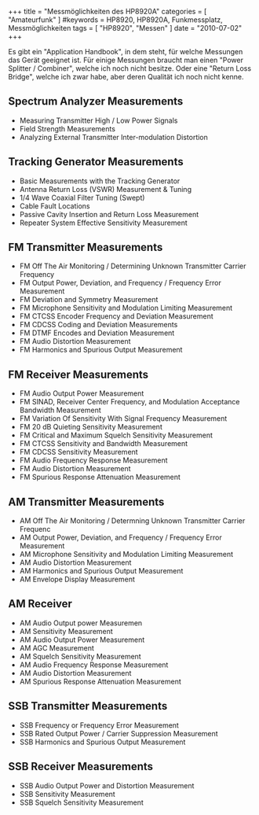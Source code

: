 +++
title = "Messmöglichkeiten des HP8920A"
categories = [ "Amateurfunk" ]
#keywords = HP8920, HP8920A, Funkmessplatz, Messmöglichkeiten
tags = [ "HP8920", "Messen" ]
date = "2010-07-02"
+++

Es gibt ein "Application Handbook", in dem steht, für welche Messungen
das Gerät geeignet ist. Für einige Messungen braucht man einen "Power
Splitter / Combiner", welche ich noch nicht besitze. Oder eine "Return
Loss Bridge", welche ich zwar habe, aber deren Qualität ich noch nicht
kenne.

<!--more-->

Spectrum Analyzer Measurements
------------------------------

 * Measuring Transmitter High / Low Power Signals
 * Field Strength Measurements
 * Analyzing External Transmitter Inter-modulation Distortion

Tracking Generator Measurements
-------------------------------

 * Basic Measurements with the Tracking Generator
 * Antenna Return Loss (VSWR) Measurement & Tuning
 * 1/4 Wave Coaxial Filter Tuning (Swept)
 * Cable Fault Locations
 * Passive Cavity Insertion and Return Loss Measurement
 * Repeater System Effective Sensitivity Measurement

FM Transmitter Measurements
---------------------------

 * FM Off The Air Monitoring / Determining Unknown Transmitter Carrier Frequency
 * FM Output Power, Deviation, and Frequency / Frequency Error Measurement
 * FM Deviation and Symmetry Measurement
 * FM Microphone Sensitivity and Modulation Limiting Measurement
 * FM CTCSS Encoder Frequency and Deviation Measurement
 * FM CDCSS Coding and Deviation Measurements
 * FM DTMF Encodes and Deviation Measurement
 * FM Audio Distortion Measurement
 * FM Harmonics and Spurious Output Measurement

FM Receiver Measurements
------------------------

 * FM Audio Output Power Measurement
 * FM SINAD, Receiver Center Frequency, and Modulation Acceptance Bandwidth Measurement
 * FM Variation Of Sensitivity With Signal Frequency Measurement
 * FM 20 dB Quieting Sensitivity Measurement
 * FM Critical and Maximum Squelch Sensitivity Measurement
 * FM CTCSS Sensitivity and Bandwidth Measurement
 * FM CDCSS Sensitivity Measurement
 * FM Audio Frequency Response Measurement
 * FM Audio Distortion Measurement
 * FM Spurious Response Attenuation Measurement

AM Transmitter Measurements
---------------------------

 * AM Off The Air Monitoring / Determning Unknown Transmitter Carrier Frequenc
 * AM Output Power, Deviation, and Frequency / Frequency Error Measurement
 * AM Microphone Sensitivity and Modulation Limiting Measurement
 * AM Audio Distortion Measurement
 * AM Harmonics and Spurious Output Measurement
 * AM Envelope Display Measurement

AM Receiver
-----------

 * AM Audio Output power Measuremen
 * AM Sensitivity Measurement
 * AM Audio Output Power Measurement
 * AM AGC Measurement
 * AM Squelch Sensitivity Measurement
 * AM Audio Frequency Response Measurement
 * AM Audio Distortion Measurement
 * AM Spurious Response Attenuation Measurement

SSB Transmitter Measurements
----------------------------

 * SSB Frequency or Frequency Error Measurement
 * SSB Rated Output Power / Carrier Suppression Measurement
 * SSB Harmonics and Spurious Output Measurement

SSB Receiver Measurements
-------------------------

 * SSB Audio Output Power and Distortion Measurement
 * SSB Sensitivity Measurement
 * SSB Squelch Sensitivity Measurement
